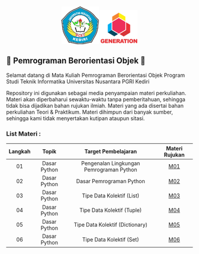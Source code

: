 <p align="center">
  <img width="20%" src="./assets/Logo-UNP-Kediri-terbaru-2023.png">   
  <img width="20%" src="./assets/LOGO GENERATION.png"><br/>
</p>

## 🎉 Pemrograman Berorientasi Objek 🎉

Selamat datang di Mata Kuliah Pemrograman Berorientasi Objek
Program Studi Teknik Informatika
Universitas Nusantara PGRI Kediri

Repository ini digunakan sebagai media penyampaian materi perkuliahan.
Materi akan diperbaharui sewaktu-waktu tanpa pemberitahuan, sehingga tidak bisa dijadikan bahan rujukan ilmiah.
Materi yang ada disertai bahan perkuliahan Teori & Praktikum.
Materi dihimpun dari banyak sumber, sehingga kami tidak menyertakan kutipan ataupun sitasi.

### List Materi :
|Langkah|Topik|Target Pembelajaran|Materi Rujukan|
|:-:|:-:|:-:|:-:|
|01|Dasar Python|Pengenalan Lingkungan Pemrograman Python|[M01](M01/README.md)|
|02|Dasar Python|Dasar Pemrograman Python|[M02](M02/README.md)|
|03|Dasar Python|Tipe Data Kolektif (List)|[M03](M03/README.md)|
|04|Dasar Python|Tipe Data Kolektif (Tuple)|[M04](M04/README.md)|
|05|Dasar Python|Tipe Data Kolektif (Dictionary)|[M05](M05/README.md)|
|06|Dasar Python|Tipe Data Kolektif (Set)|[M06](M06/README.md)|
